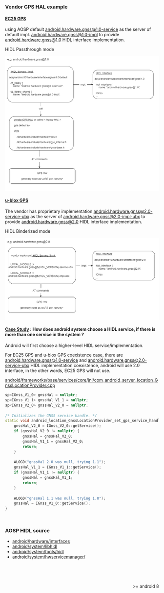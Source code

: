 ### Vendor GPS HAL example


#### <u>EC25 GPS</u>


using AOSP default [android.hardware.gnss@1.0-service](https://android.googlesource.com/platform/hardware/interfaces/+/refs/heads/android10-mainline-release/gnss/1.0/default/) as the server of default impl. [android.hardware.gnss@1.0-impl](https://android.googlesource.com/platform/hardware/interfaces/+/refs/heads/android10-mainline-release/gnss/1.0/default/) to provide [android.hardware.gnss@1.0](https://android.googlesource.com/platform/hardware/interfaces/+/refs/heads/android10-mainline-release/gnss/1.0) HIDL interface implementation.

HIDL Passthrough mode

<img src="https://github.com/tingkts/Andorid-GPS/blob/main/assets/GPS%20HIDL%20HAL%20HW%20-%20Passthrough%20mode.png" style="zoom:80%" />




#### <u>u-blox GPS</u>

The vendor has proprietary implementation [android.hardware.gnss@2.0-service-ubx]() as the server of [android.hardware.gnss@2.0-impl-ubx]() to provide [android.hardware.gnss@2.0](https://android.googlesource.com/platform/hardware/interfaces/+/refs/heads/android10-mainline-release/gnss/1.0) HIDL interface implementation.

HIDL Binderized mode

<img src="https://github.com/tingkts/Andorid-GPS/blob/main/assets/GPS%20HIDL%20HAL%20HW%20-%20Binderized%20mode.png" style="zoom:80%" />


#### <u>Case Study</u> : How does android system choose a HIDL service, if there is more than one service in the system ?

Android will first choose a higher-level HIDL service/implementation.

For EC25 GPS and u-blox GPS coexistence case, there are android.hardware.gnss@1.0-service and android.hardware.gnss@2.0-service-ubx HIDL implementation coexistence, android will use 2.0 interface, in the other words, EC25 GPS will not use.


[android/frameworks/base/services/core/jni/com_android_server_location_GnssLocationProvider.cpp](https://cs.android.com/android/platform/superproject/+/master:frameworks/base/services/core/jni/com_android_server_location_GnssLocationProvider.cpp?q=com_android_server_location_GnssLocationProvider.cpp&ss=android)
```cpp
sp<IGnss_V1_0> gnssHal = nullptr;
sp<IGnss_V1_1> gnssHal_V1_1 = nullptr;
sp<IGnss_V2_0> gnssHal_V2_0 = nullptr;

/* Initializes the GNSS service handle. */
static void android_location_GnssLocationProvider_set_gps_service_handle() {
    gnssHal_V2_0 = IGnss_V2_0::getService();
    if (gnssHal_V2_0 != nullptr) {
        gnssHal = gnssHal_V2_0;
        gnssHal_V1_1 = gnssHal_V2_0;
        return;
    }

    ALOGD("gnssHal 2.0 was null, trying 1.1");
    gnssHal_V1_1 = IGnss_V1_1::getService();
    if (gnssHal_V1_1 != nullptr) {
        gnssHal = gnssHal_V1_1;
        return;
    }

    ALOGD("gnssHal 1.1 was null, trying 1.0");
    gnssHal = IGnss_V1_0::getService();
}
```


</br>

### AOSP HIDL source

- [android/hardware/interfaces](https://android.googlesource.com/platform/hardware/interfaces/)
- [android/system/libhidl](https://android.googlesource.com/platform/system/libhidl/)
- [android/system/tools/hidl](https://android.googlesource.com/platform/system/tools/hidl/)
- [android/system/hwservicemanager/](https://android.googlesource.com/platform/system/hwservicemanager/)

</br>
</br>
</br>

<p align="right">>= android 8</p>

